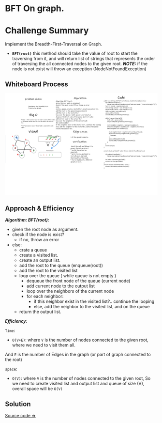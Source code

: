 
# BFT On graph.
# Challenge Summary

Implement the Breadth-First-Traversal on Graph.
* **`BFT(root)`** this method should take the value of root to start the traversing from it, and will return list of strings that represents the order of traversing the all connected nodes to the given root.
***NOTE:*** if the node is not exist will throw an exception (NodeNotFoundException)

## Whiteboard Process

![Whiteboard_Graph](cc36.png)

## Approach & Efficiency

***Algorithm: BFT(root):***

* given the root node as argument.
* check if the node is exist?
  * if no, throw an error
* else:
  * crate a queue
  * create a visited list.
  * create an output list.
  * add the root to the queue (enqueue(root))
  * add the root to the visited list
  * loop over the queue ( while queue is not empty )
    * dequeue the front node of the queue (current node)
    * add current node to the output list
    * loop over the neighbors of the current node
    * for each neighbor:
      * if this neighbor exist in the visited list?.. continue the looping
      * else, add the neighbor to the visited list, and on the queue
  * return the output list.


***Efficiency:***

`Time`:

* `O(V+E)`:
  where `V` is the number of nodes connected to the given root, where we need to visit them all.

And `E` is the number of Edges in the graph (or part of graph connected to the root)

`space`:

* `O(V)`:
  where `V` is the number of nodes connected to the given root, So we need to create visited list and output list and queue of size (V), overall space will be `O(V)`

## Solution

[Source code =>](../app/src/main/java/graph/Graph.java)
